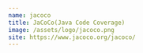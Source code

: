 ```yaml
---
name: jacoco
title: JaCoCo(Java Code Coverage)
image: /assets/logo/jacoco.png
site: https://www.jacoco.org/jacoco/
---
```

